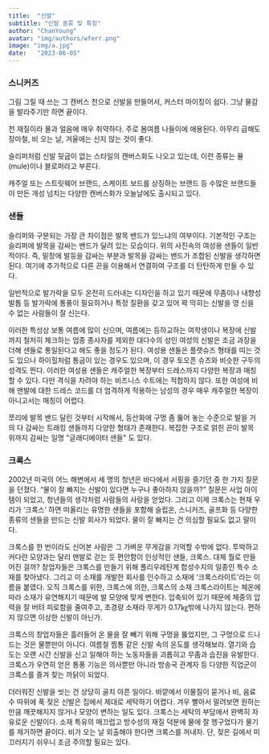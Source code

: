 ```yaml
---
title:  "신발"
subtitle: "신발 종류 및 특징"
author: "ChanYoung"
avatar: "img/authors/wferr.png"
image: "img/a.jpg"
date:   "2023-06-05"
---
```


### 스니커즈
그림 그릴 때 쓰는 그 캔버스 천으로 신발을 만들어서, 커스터 마이징이 쉽다. 그냥 물감을 발라주기만 하면 끝이다.

천 재질이라 물과 얼음에 매우 취약하다. 주로 봄여름 나들이에 애용된다. 아무리 급해도 장마철, 비 오는 날, 겨울에는 신지 않는 것이 좋다.

슬리퍼처럼 신발 뒷굽이 없는 스타일의 캔버스화도 나오고 있는데, 이런 종류는 뮬(mule)이나 블로퍼라고 부른다.

캐주얼 또는 스트릿웨어 브랜드, 스케이트 보드를 상징하는 브랜드 등 수많은 브랜드들이 만든 개성 넘치는 다양한 캔버스화가 오늘날에도 출시되고 있다.

### 샌들
슬리퍼와 구분되는 가장 큰 차이점은 발목 밴드가 있느냐의 여부이다. 기본적인 구조는 슬리퍼에 발목을 감싸는 밴드가 달려 있는 모습이다. 위의 사진속의 여성용 샌들이 일반적이다. 즉, 밑창에 발등을 감싸는 부분과 발목을 감싸는 밴드가 조합된 신발을 생각하면 된다. 여기에 추가적으로 다른 끈을 이용해서 연결하여 구조를 더 탄탄하게 만들 수 있다.

일반적으로 발가락을 모두 온전히 드러내는 디자인을 하고 있기 때문에 무좀이나 내향성 발톱 등 발가락에 통풍이 필요하거나 특정 질환을 갖고 있어 꽉 막히는 신발을 영 신을 수 없는 사람들이 잘 신는다.

이러한 특성상 보통 여름에 많이 신으며, 여름에는 등하교하는 여학생이나 복장에 신발까지 철저히 체크하는 업종 종사자를 제외한 대다수의 성인 여성의 신발은 조금 과장을 더해 샌들로 통일된다고 해도 좋을 정도가 된다. 여성용 샌들은 플랫슈즈 형태를 띠는 것도 있으나 하이힐처럼 통굽이 있는 경우도 있으며, 이 경우 토오픈 슈즈와 비슷한 구두의 성격도 띈다. 이러한 여성용 샌들은 캐주얼한 복장부터 드레스까지 다양한 복장과 매칭할 수 있다. 다만 격식을 차려야 하는 비즈니스 수트에는 적합하지 않다. 또한 여성에 비해 맨발에 대한 드레스 코드를 더 엄격하게 적용하는 남성의 경우 매우 캐주얼한 복장이 아니고서는 매칭이 어렵다.

쪼리에 발목 밴드 달린 것부터 시작해서, 등산화에 구멍 좀 뚫어 놓는 수준으로 발을 거의 다 감싸는 트래킹 샌들까지 다양한 형태가 존재한다. 복잡한 구조로 얽힌 끈이 발목 위까지 감싸는 일명 "글래디에이터 샌들" 도 있다.

### 크록스
2002년 미국의 어느 해변에서 세 명의 청년은 바다에서 서핑을 즐기던 중 한 가지 질문을 던졌다. “물이 잘 빠지는 신발이 있다면 누구나 좋아하지 않을까?” 질문은 사업 아이템이 되었고, 청년들의 생각처럼 사람들의 사랑을 얻었다. 그리고 이제 크록스는 현재 우리가 ‘크록스’ 하면 떠올리는 유명한 샌들을 포함해 슬립온, 스니커즈, 골프화 등 다양한 종류의 샌들을 만드는 신발 회사가 되었다. 물이 잘 빠지는 건 의심할 필요도 없고 말이다.

크록스를 한 번이라도 신어본 사람은 그 가벼운 무게감을 기억할 수밖에 없다. 투박하고 커다란 모양과는 달리 맨발로 걷는 듯 편안함이 인상적인 샌들, 크록스. 대체 뭘로 만들어진 걸까? 창업자들은 크록스를 만들기 위해 폴리우레탄계 합성수지의 일종인 특수 소재를 찾아냈다. 그리고 이 소재를 개발한 회사를 인수하고 소재에 ‘크록스라이트’라는 이름을 붙였다. 오직 크록스를 위한, 크록스에 의한, 크록스의 소재 크록스라이트는 체온에 따라 소재가 유연해지기 때문에 발 모양에 맞게 변한다. 압축되어 있기 때문에 체중의 압력을 잘 버텨 피로함을 줄여주고, 초경량 소재라 무게가 0.17㎏밖에 나가지 않는다. 편하지 않으면 이상한 신발이 아닌가.

크록스의 창업자들은 흘러들어 온 물을 잘 빼기 위해 구멍을 뚫었지만, 그 구멍으로 드나드는 것은 물뿐만이 아니다. 여름철 찜통 같은 신발 속의 온도를 생각해보라. 열기와 습도는 오랜 시간 신발을 신고 일해야 하는 노동자들을 괴롭히고 무좀과 습진을 유발한다. 크록스가 우연히 얻은 통풍 기능은 의사뿐만 아니라 방송국 관계자 등 다양한 직업군이 크록스를 즐겨 찾는 까닭이 되었다.

더러워진 신발을 씻는 건 상당히 골치 아픈 일이다. 바깥에서 이물질이 묻거나 비, 음료수 따위에 푹 젖은 신발은 집에서 제대로 세탁하기 어렵다. 겨우 빨아서 말려보면 원하는 만큼 깨끗해지지 않거나 모양이 변하는 일도 있다. 크록스는 세탁의 부담에서 완벽히 자유로운 신발이다. 소재 특유의 매끄럽고 방수성의 재질 덕분에 물에 잘 헹구었다가 물기를 제거하면 끝이다. 비가 오는 날 외출해야 한다면 크록스를 꺼내자. 단, 젖은 길에서 미끄러지기 쉬우니 조금 주의할 필요는 있다.